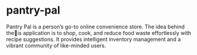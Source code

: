 # pantry-pal

Pantry Pal is a person’s go-to online
convenience store. The idea behind theis application is to shop, cook, and reduce food waste effortlessly with recipe suggestions. 
It provides intelligent inventory management and a vibrant community of like-minded users.
